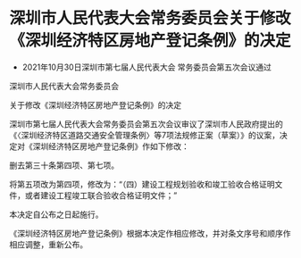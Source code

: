 # 深圳市人民代表大会常务委员会关于修改《深圳经济特区房地产登记条例》的决定

- 2021年10月30日深圳市第七届人民代表大会
  常务委员会第五次会议通过

<!-- INFO END -->

深圳市人民代表大会常务委员会

关于修改《深圳经济特区房地产登记条例》的决定

深圳市第七届人民代表大会常务委员会第五次会议审议了深圳市人民政府提出的《〈深圳经济特区道路交通安全管理条例〉等7项法规修正案（草案）》的议案，决定对《深圳经济特区房地产登记条例》作如下修改：

删去第三十条第四项、第七项。

将第五项改为第四项，修改为：“（四）建设工程规划验收和竣工验收合格证明文件，或者建设工程竣工联合验收合格证明文件；”

本决定自公布之日起施行。

《深圳经济特区房地产登记条例》根据本决定作相应修改，并对条文序号和顺序作相应调整，重新公布。
